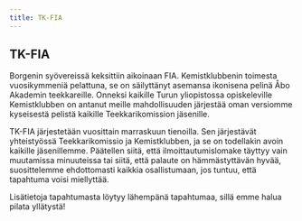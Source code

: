 ```yaml
---
title: TK-FIA
---
```

## TK-FIA

Borgenin syövereissä keksittiin aikoinaan FIA. Kemistklubbenin toimesta vuosikymmeniä pelattuna, se on säilyttänyt asemansa ikonisena pelinä Åbo Akademin teekkareille. Onneksi kaikille Turun yliopistossa opiskeleville Kemistklubben on antanut meille mahdollisuuden järjestää oman versiomme kyseisestä pelistä kaikille Teekkarikomission jäsenille.

TK-FIA järjestetään vuosittain marraskuun tienoilla. Sen järjestävät yhteistyössä Teekkarikomissio ja Kemistklubben, ja se on todellakin avoin kaikille jäsenillemme. Päätellen siitä, että ilmoittautumislomake täyttyy vain muutamissa minuuteissa tai siitä, että palaute on hämmästyttävän hyvää, suosittelemme ehdottomasti kaikkia osallistumaan, jos tuntuu, että tapahtuma voisi miellyttää.

Lisätietoja tapahtumasta löytyy lähempänä tapahtumaa, sillä emme halua pilata yllätystä!
